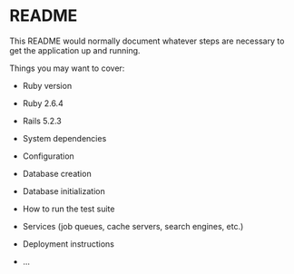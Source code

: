 # README

This README would normally document whatever steps are necessary to get the
application up and running.

Things you may want to cover:

* Ruby version
 * Ruby 2.6.4
 * Rails 5.2.3

* System dependencies

* Configuration

* Database creation

* Database initialization

* How to run the test suite

* Services (job queues, cache servers, search engines, etc.)

* Deployment instructions

* ...
